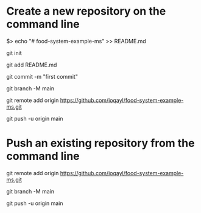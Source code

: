 # Create a new repository on the command line
$> echo "# food-system-example-ms" >> README.md

git init

git add README.md 

git commit -m "first commit"

git branch -M main

git remote add origin https://github.com/ioqayl/food-system-example-ms.git

git push -u origin main

# Push an existing repository from the command line
git remote add origin https://github.com/ioqayl/food-system-example-ms.git

git branch -M main

git push -u origin main